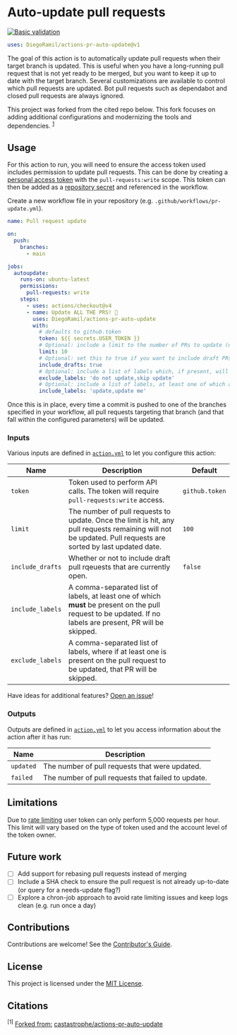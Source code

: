 # Auto-update pull requests

[![Basic validation](https://github.com/DiegoRamil/actions-pr-auto-update/actions/workflows/build.yml/badge.svg?branch=main)](https://github.com/DiegoRamil/actions-pr-auto-update/actions/workflows/build.yml)

```yml
uses: DiegoRamil/actions-pr-auto-update@v1
```

The goal of this action is to automatically update pull requests when their target branch is updated. This is useful when you have a long-running pull request that is not yet ready to be merged, but you want to keep it up to date with the target branch. Several customizations are available to control which pull requests are updated. Bot pull requests such as dependabot and closed pull requests are always ignored.

This project was forked from the cited repo below. This fork focuses on adding additional configurations and modernizing the tools and dependencies. <sup>[1](#citations)</sup>

## Usage

For this action to run, you will need to ensure the access token used includes permission to update pull requests. This can be done by creating a [personal access token](https://docs.github.com/en/github/authenticating-to-github/creating-a-personal-access-token) with the `pull-requests:write` scope. This token can then be added as a [repository secret](https://docs.github.com/en/actions/reference/encrypted-secrets) and referenced in the workflow.

Create a new workflow file in your repository (e.g. `.github/workflows/pr-update.yml`).

```yml
name: Pull request update

on:
  push:
    branches:
      - main

jobs:
  autoupdate:
    runs-on: ubuntu-latest
    permissions:
      pull-requests: write
    steps:
      - uses: actions/checkout@v4
      - name: Update ALL THE PRS! 🎉
        uses: DiegoRamil/actions-pr-auto-update
        with:
          # defaults to github.token
          token: ${{ secrets.USER_TOKEN }}
          # Optional: include a limit to the number of PRs to update (default is 100)
          limit: 10
          # Optional: set this to true if you want to include draft PRs in those to be updated
          include_drafts: true
          # Optional: include a list of labels which, if present, will prevent the PR from being updated; these are comma-separated.
          exclude_labels: 'do not update,skip update'
          # Optional: include a list of labels, at least one of which are required to be present for the PR to be updated; these are comma-separated.
          include_labels: 'update,update me'
```

Once this is in place, every time a commit is pushed to one of the branches specified in your workflow, all pull requests targeting that branch (and that fall within the configured parameters) will be updated.

### Inputs

Various inputs are defined in [`action.yml`](action.yml) to let you configure this action:

| Name             | Description                                                                                                                                                   | Default        |
| ---------------- | ------------------------------------------------------------------------------------------------------------------------------------------------------------- | -------------- |
| `token`          | Token used to perform API calls. The token will require `pull-requests:write` access.                                                                         | `github.token` |
| `limit`          | The number of pull requests to update. Once the limit is hit, any pull requests remaining will not be updated. Pull requests are sorted by last updated date. | `100`          |
| `include_drafts` | Whether or not to include draft pull rqeuests that are currently open.                                                                                        | `false`        |
| `include_labels` | A comma-separated list of labels, at least one of which **must** be present on the pull request to be updated. If no labels are present, PR will be skipped.  |                |
| `exclude_labels` | A comma-separated list of labels, where if at least one is present on the pull request to be updated, that PR will be skipped.                                |                |

Have ideas for additional features? [Open an issue](https://github.com/DiegoRamil/actions-pr-auto-update/issues)!

### Outputs

Outputs are defined in [`action.yml`](action.yml) to let you access information about the action after it has run:

| Name      | Description                                        |
| --------- | -------------------------------------------------- |
| `updated` | The number of pull requests that were updated.     |
| `failed`  | The number of pull requests that failed to update. |

## Limitations

Due to [rate limiting](https://docs.github.com/en/rest/overview/resources-in-the-rest-api#rate-limiting) user
token can only perform 5,000 requests per hour. This limit will vary based on the type of token used and the account
level of the token owner.

## Future work

- [ ] Add support for rebasing pull requests instead of merging
- [ ] Include a SHA check to ensure the pull request is not already up-to-date (or query for a needs-update flag?)
- [ ] Explore a chron-job approach to avoid rate limiting issues and keep logs clean (e.g. run once a day)

## Contributions

Contributions are welcome! See the [Contributor's Guide](CONTRIBUTING.md).

## License

This project is licensed under the [MIT License](LICENSE).

## Citations

<sup>[1]</sup> <ins>Forked from:</ins> [castastrophe/actions-pr-auto-update](https://github.com/castastrophe/actions-pr-auto-update)
